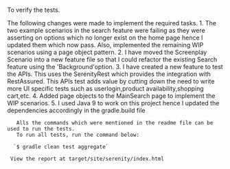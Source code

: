 
To verify the tests.
 
The following changes were made to implement the required tasks.
      1. The two example scenarios in the search feature were failing as they were asserting on options which no longer exist on the home page hence I updated them which now pass.
        Also, implemented the remaining WIP scenarios using a page object pattern.
      2. I have moved the Screenplay Scenario into a new feature file so that I could refactor the existing Search feature using the 'Background'option.
      3. I have created a new feature to test the APIs. This uses the SerenityRest which provides the integration with RestAssured.
        This APIs test adds value by cutting down the need to write more UI specific tests such as userlogin,product availability,shopping cart,etc.
      4. Added page objects to the MainSearch page to implement the WIP scenarios.
      5. I used Java 9 to work on this project hence I updated the dependencies accordingly in the gradle.build file

       Alls the commands which were mentioned in the readme file can be used to run the tests.
       To run all tests, run the command below:

      `$ gradle clean test aggregate`

     View the report at target/site/serenity/index.html
